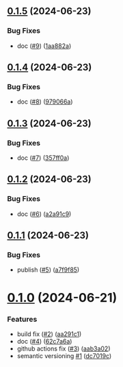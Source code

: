 ## [0.1.5](https://github.com/Andras-Csanyi/bean-validation-extensions/compare/0.1.4...0.1.5) (2024-06-23)


### Bug Fixes

* doc ([#9](https://github.com/Andras-Csanyi/bean-validation-extensions/issues/9)) ([1aa882a](https://github.com/Andras-Csanyi/bean-validation-extensions/commit/1aa882abf290e9aea1b99e03098421880d15b145))

## [0.1.4](https://github.com/Andras-Csanyi/bean-validation-extensions/compare/0.1.3...0.1.4) (2024-06-23)


### Bug Fixes

* doc ([#8](https://github.com/Andras-Csanyi/bean-validation-extensions/issues/8)) ([979066a](https://github.com/Andras-Csanyi/bean-validation-extensions/commit/979066ac4c5567def3acb7c08350ac13d737bac1))

## [0.1.3](https://github.com/Andras-Csanyi/bean-validation-extensions/compare/0.1.2...0.1.3) (2024-06-23)


### Bug Fixes

* doc ([#7](https://github.com/Andras-Csanyi/bean-validation-extensions/issues/7)) ([357ff0a](https://github.com/Andras-Csanyi/bean-validation-extensions/commit/357ff0ac22b288b98c3139428316210315442cf0))

## [0.1.2](https://github.com/Andras-Csanyi/bean-validation-extensions/compare/0.1.1...0.1.2) (2024-06-23)


### Bug Fixes

* doc ([#6](https://github.com/Andras-Csanyi/bean-validation-extensions/issues/6)) ([a2a91c9](https://github.com/Andras-Csanyi/bean-validation-extensions/commit/a2a91c9b3a6d89fb703d5b29b9aeb5bfcb9fb35d))

## [0.1.1](https://github.com/Andras-Csanyi/bean-validation-extensions/compare/0.1.0...0.1.1) (2024-06-23)


### Bug Fixes

* publish ([#5](https://github.com/Andras-Csanyi/bean-validation-extensions/issues/5)) ([a7f9f85](https://github.com/Andras-Csanyi/bean-validation-extensions/commit/a7f9f85518b507a348eb83948665ab993c1d0abe))

# [0.1.0](https://github.com/Andras-Csanyi/bean-validator-extensions/compare/0.0.0...0.1.0) (2024-06-21)


### Features

* build fix ([#2](https://github.com/Andras-Csanyi/bean-validator-extensions/issues/2)) ([aa291c1](https://github.com/Andras-Csanyi/bean-validator-extensions/commit/aa291c13dec1e8e3cf1fa92af6b5e62d93cfc4c2))
* doc ([#4](https://github.com/Andras-Csanyi/bean-validator-extensions/issues/4)) ([62c7a6a](https://github.com/Andras-Csanyi/bean-validator-extensions/commit/62c7a6ab9d32864c632cf068b99c277112e2f7a6))
* github actions fix ([#3](https://github.com/Andras-Csanyi/bean-validator-extensions/issues/3)) ([aab3a02](https://github.com/Andras-Csanyi/bean-validator-extensions/commit/aab3a0225ad0c47a8d50da4adfe21f3086fc6709))
* semantic versioning [#1](https://github.com/Andras-Csanyi/bean-validator-extensions/issues/1) ([dc7019c](https://github.com/Andras-Csanyi/bean-validator-extensions/commit/dc7019cf8165fbe3a56d77611b8ef2d3f3c3eba1))
